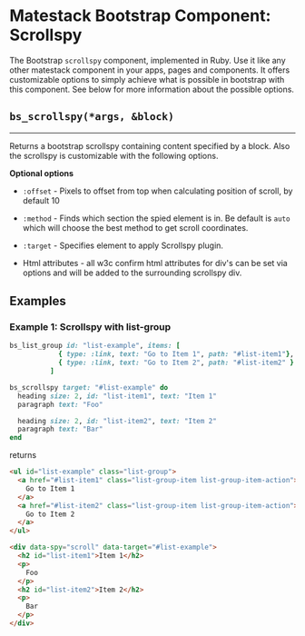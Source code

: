 # Matestack Bootstrap Component: Scrollspy

The Bootstrap `scrollspy` component, implemented in Ruby. Use it like any other matestack component in your apps, pages and components. It offers customizable options to simply achieve what is possible in bootstrap with this component. See below for more information about the possible options.

## `bs_scrollspy(*args, &block)`
----

Returns a bootstrap scrollspy containing content specified by a block. Also the scrollspy is customizable with the following options.

**Optional options**

* `:offset` - Pixels to offset from top when calculating position of scroll, by default 10
* `:method` - Finds which section the spied element is in. Be default is `auto` which will choose the best method to get scroll coordinates.
* `:target` - Specifies element to apply Scrollspy plugin.

* Html attributes - all w3c confirm html attributes for div's can be set via options and will be added to the surrounding scrollspy div.

## Examples

### Example 1: Scrollspy with list-group

```ruby
bs_list_group id: "list-example", items: [
            { type: :link, text: "Go to Item 1", path: "#list-item1"},
            { type: :link, text: "Go to Item 2", path: "#list-item2" }
          ]

bs_scrollspy target: "#list-example" do
  heading size: 2, id: "list-item1", text: "Item 1"
  paragraph text: "Foo"

  heading size: 2, id: "list-item2", text: "Item 2"
  paragraph text: "Bar"
end
```

returns

```html
<ul id="list-example" class="list-group">
  <a href="#list-item1" class="list-group-item list-group-item-action">
    Go to Item 1
  </a>
  <a href="#list-item2" class="list-group-item list-group-item-action">
    Go to Item 2
  </a>
</ul>

<div data-spy="scroll" data-target="#list-example">
  <h2 id="list-item1">Item 1</h2>
  <p>
    Foo
  </p>
  <h2 id="list-item2">Item 2</h2>
  <p>
    Bar
  </p>
</div>
```
